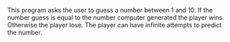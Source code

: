 This program asks the user to guess a number between 1 and 10.
If the number guess is equal to the number computer generated the player wins.
Otherwise the player lose. The player can have infinite attempts to predict the number.
